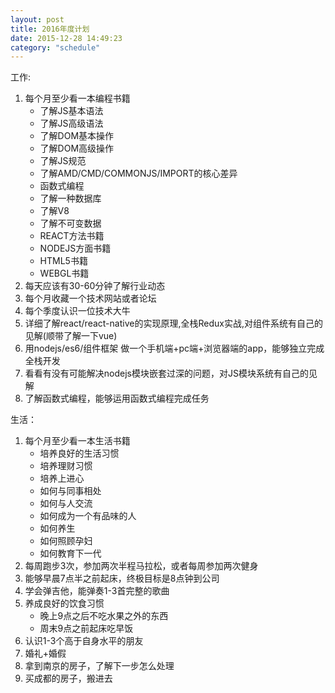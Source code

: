 ```yaml
---
layout: post
title: 2016年度计划
date: 2015-12-28 14:49:23
category: "schedule"
---
```


工作:

1. 每个月至少看一本编程书籍
	- 了解JS基本语法
	- 了解JS高级语法
	- 了解DOM基本操作
	- 了解DOM高级操作
	- 了解JS规范
	- 了解AMD/CMD/COMMONJS/IMPORT的核心差异
	- 函数式编程
	- 了解一种数据库
	- 了解V8
	- 了解不可变数据
	- REACT方法书籍
	- NODEJS方面书籍
	- HTML5书籍
	- WEBGL书籍
2. 每天应该有30-60分钟了解行业动态
3. 每个月收藏一个技术网站或者论坛
4. 每个季度认识一位技术大牛
5. 详细了解react/react-native的实现原理,全栈Redux实战,对组件系统有自己的见解(顺带了解一下vue)
6. 用nodejs/es6/组件框架 做一个手机端+pc端+浏览器端的app，能够独立完成全栈开发
7. 看看有没有可能解决nodejs模块嵌套过深的问题，对JS模块系统有自己的见解
8. 了解函数式编程，能够运用函数式编程完成任务

生活：

1. 每个月至少看一本生活书籍
	- 培养良好的生活习惯
	- 培养理财习惯
	- 培养上进心
	- 如何与同事相处
	- 如何与人交流
	- 如何成为一个有品味的人
	- 如何养生
	- 如何照顾孕妇
	- 如何教育下一代
2. 每周跑步3次，参加两次半程马拉松，或者每周参加两次健身
3. 能够早晨7点半之前起床，终极目标是8点钟到公司
4. 学会弹吉他，能弹奏1-3首完整的歌曲
5. 养成良好的饮食习惯
    - 晚上9点之后不吃水果之外的东西
    - 周末9点之前起床吃早饭
6. 认识1-3个高于自身水平的朋友
7. 婚礼+婚假
8. 拿到南京的房子，了解下一步怎么处理
9. 买成都的房子，搬进去